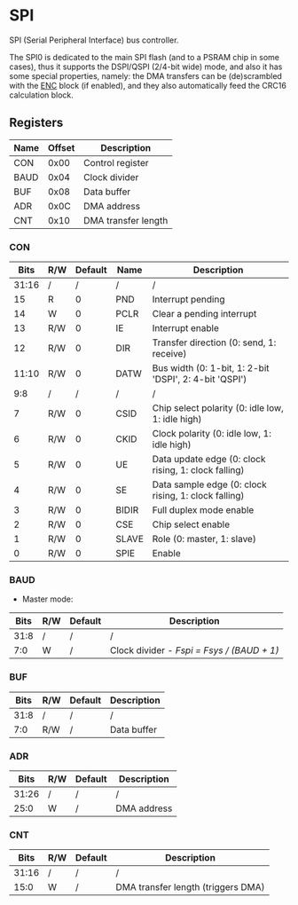 # SPI

SPI (Serial Peripheral Interface) bus controller.

The SPI0 is dedicated to the main SPI flash (and to a PSRAM chip in some cases), thus it supports the DSPI/QSPI (2/4-bit wide) mode, and also it has some special properties, namely:
the DMA transfers can be (de)scrambled with the [ENC](enc.md) block (if enabled), and they also automatically feed the CRC16 calculation block.

## Registers

| Name     | Offset | Description                   |
|----------|--------|-------------------------------|
| CON      | 0x00   | Control register              |
| BAUD     | 0x04   | Clock divider                 |
| BUF      | 0x08   | Data buffer                   |
| ADR      | 0x0C   | DMA address                   |
| CNT      | 0x10   | DMA transfer length           |

### CON

| Bits  | R/W | Default | Name  | Description                           |
|-------|-----|---------|-------|---------------------------------------|
| 31:16 | /   | /       | /     | /                                     |
| 15    | R   | 0       | PND   | Interrupt pending                     |
| 14    | W   | 0       | PCLR  | Clear a pending interrupt             |
| 13    | R/W | 0       | IE    | Interrupt enable                      |
| 12    | R/W | 0       | DIR   | Transfer direction (0: send, 1: receive) |
| 11:10 | R/W | 0       | DATW  | Bus width (0: 1-bit, 1: 2-bit 'DSPI', 2: 4-bit 'QSPI')  |
| 9:8   | /   | /       | /     | /                                     |
| 7     | R/W | 0       | CSID  | Chip select polarity (0: idle low, 1: idle high) |
| 6     | R/W | 0       | CKID  | Clock polarity (0: idle low, 1: idle high) |
| 5     | R/W | 0       | UE    | Data update edge (0: clock rising, 1: clock falling) |
| 4     | R/W | 0       | SE    | Data sample edge (0: clock rising, 1: clock falling) |
| 3     | R/W | 0       | BIDIR | Full duplex mode enable               |
| 2     | R/W | 0       | CSE   | Chip select enable                    |
| 1     | R/W | 0       | SLAVE | Role (0: master, 1: slave)            |
| 0     | R/W | 0       | SPIE  | Enable                                |



### BAUD

- Master mode:

| Bits  | R/W | Default | Description                                          |
|-------|-----|---------|------------------------------------------------------|
| 31:8  | /   | /       | /                                                    |
| 7:0   | W   | /       | Clock divider - _Fspi = Fsys / (BAUD + 1)_           |

### BUF

| Bits  | R/W | Default | Description                                          |
|-------|-----|---------|------------------------------------------------------|
| 31:8  | /   | /       | /                                                    |
| 7:0   | R/W | /       | Data buffer                                          |

### ADR

| Bits  | R/W | Default | Description                                          |
|-------|-----|---------|------------------------------------------------------|
| 31:26 | /   | /       | /                                                    |
| 25:0  | W   | /       | DMA address                                          |

### CNT

| Bits  | R/W | Default | Description                                          |
|-------|-----|---------|------------------------------------------------------|
| 31:16 | /   | /       | /                                                    |
| 15:0  | W   | /       | DMA transfer length (triggers DMA)                   |
